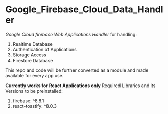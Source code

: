 ﻿# Google_Firebase_Cloud_Data_Handler

*Google Cloud firebase Web Applications Handler* for handling:
   1. Realtime Database
   2. Authentication of Applications
   3. Storage Access 
   4. Firestore Database

This repo and code will be further converted as a module and made available for every app use.

**Currently works for React Applications only** 
   Required Libraries and its Versions to be preinstalled:
   1. firebase: ^8.8.1
   2. react-toastify: ^8.0.3
